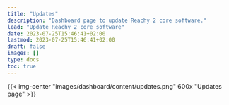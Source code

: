 ```yaml
---
title: "Updates"
description: "Dashboard page to update Reachy 2 core software."
lead: "Update Reachy 2 core software"
date: 2023-07-25T15:46:41+02:00
lastmod: 2023-07-25T15:46:41+02:00
draft: false
images: []
type: docs
toc: true
---
```

{{< img-center "images/dashboard/content/updates.png" 600x "Updates page" >}}
